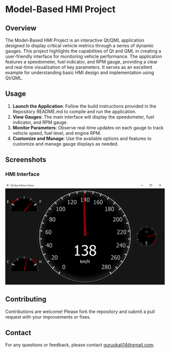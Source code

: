# Model-Based HMI Project

## Overview

The Model-Based HMI Project is an interactive Qt/QML application designed to display critical vehicle metrics through a series of dynamic gauges. This project highlights the capabilities of Qt and QML in creating a user-friendly interface for monitoring vehicle performance. The application features a speedometer, fuel indicator, and RPM gauge, providing a clear and real-time visualization of key parameters. It serves as an excellent example for understanding basic HMI design and implementation using Qt/QML.

## Usage

1. **Launch the Application**: Follow the build instructions provided in the Repository README.md to compile and run the application.
2. **View Gauges**: The main interface will display the speedometer, fuel indicator, and RPM gauge.
3. **Monitor Parameters**: Observe real-time updates on each gauge to track vehicle speed, fuel level, and engine RPM.
4. **Customize and Manage**: Use the available options and features to customize and manage gauge displays as needed.

## Screenshots

### HMI Interface

![HMI Interface](https://github.com/Gurunatha14/QT-QML-Projects/blob/main/Model_based_HMI/model_based_hmi_output.png)

## Contributing

Contributions are welcome! Please fork the repository and submit a pull request with your improvements or fixes.

## Contact

For any questions or feedback, please contact [guruokali14@gmail.com](mailto:guruokali14@gmail.com).
